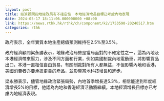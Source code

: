 ```yaml
---
layout: post
title: 經濟顧問指地緣政局有不確定性　本地經濟增長目標已考慮內地表現
date: 2024-05-17 18:11:06.000000000 +08:00
link: https://news.rthk.hk/rthk/ch/component/k2/1753590-20240517.htm
categories: rthk
---
```


政府表示，全年實質本地生產總值預測維持在2.5%至3.5%。

政府經濟顧問梁永勝表示，地緣政治局勢是當局面對的不確定性之一，這為內地及本港經濟帶來壓力，涉及不同方面和行業，例如美國制裁內地電動車，將影響貨品出口。本港一直相信自由貿易，有關制裁對所有人都無益，不但影響內地和香港，美國消費者亦要承擔更貴的產品，並影響當地科技增長和進步。

梁永勝表示，儘管地緣政治緊張局勢，內地首季增長達5.3%，相信能達到年度經濟增長5%的目標，他認為內地和香港經濟活動將繼續，本地經濟增長目標亦已考慮內地經濟表現。
